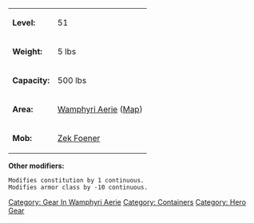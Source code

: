 <table>
<tr>
<td>

<b>Level:</b>

</td>
<td>

51

</td>
</tr>
<tr>
<td>

<b>Weight:</b>

</td>
<td>

5 lbs

</td>
</tr>
<tr>
<td>

<b>Capacity:</b>

</td>
<td>

500 lbs

</td>
</tr>
<tr>
<td>

<b>Area:</b>

</td>
<td>

[Wamphyri Aerie](:Category:_Wamphyri_Aerie "wikilink")
([Map](Wamphyri_Aerie_Map "wikilink"))

</td>
</tr>
<tr>
<td>

<b>Mob:</b>

</td>
<td>

[Zek Foener](Zek_Foener "wikilink")

</td>
</tr>
</table>

<b>Other modifiers:</b>

`Modifies constitution by 1 continuous.`  
`Modifies armor class by -10 continuous.`

[Category: Gear In Wamphyri
Aerie](Category:_Gear_In_Wamphyri_Aerie "wikilink") [Category:
Containers](Category:_Containers "wikilink") [Category: Hero
Gear](Category:_Hero_Gear "wikilink")
